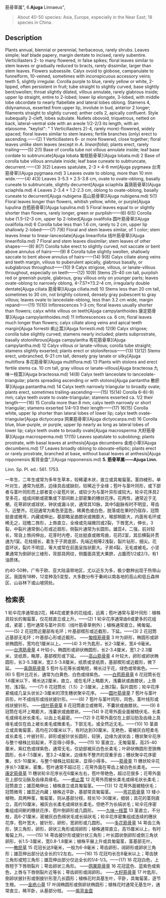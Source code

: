 筋骨草属",
6.**Ajuga** Linnaeus",

> About 40-50 species: Asia, Europe, especially in the Near East; 18 species in China.

## Description
Plants annual, biennial or perennial, herbaceous, rarely shrubs. Leaves simple; leaf blade papery, margin dentate to incised, rarely subentire. Verticillasters 2- to many flowered, in false spikes; floral leaves similar to stem leaves or gradually reduced to bracts, rarely dissimilar, larger than stem leaves. Flowers subsessile. Calyx ovoid to globose, campanulate to funnelform, 10-veined, sometimes with inconspicuous accessory veins; teeth 5, slightly irregular. Corolla purple to blue, rarely yellow or white, 2-lipped, often persistent in fruit; tube straight to slightly curved, base slightly bent/swollen; throat slightly dilated, villous annulate, rarely glabrous inside; upper lip straight, entire to 2-lobed; lower lip elongate, 3-lobed, with middle lobe obcordate to nearly flabellate and lateral lobes oblong. Stamens 4, didynamous, exserted from upper lip, involute in bud, anterior 2 longer; filaments straight to slightly curved; anther cells 2, apically confluent. Style subequally 2-cleft, lobes subulate. Nutlets obovoid, triquetrous, netted on back, lateral-ventral side with an areole 1/2-2/3 its length, with an elaiosome.
  "keylist": "
1 Verticillasters 2(-4, rarely more)-flowered, widely spaced; floral leaves similar to stem leaves; fertile branches (only) erect to ascending.——(2)
1 Verticillasters 6- or more flowered, close together; floral leaves unlike stem leaves (except in *A. linearifolia*); plants erect, rarely trailing——(5)
2(1) Base of corolla tube not villous annulate inside; leaf base cordate to subtruncate[Ajuga lobata 匍枝筋骨草](Ajuga lobata.md)
2 Base of corolla tube villous annulate inside; leaf base cuneate to subtruncate, decurrent.——(3)
3(2) Leaves spatulate, 2-3 × 4-6 mm[Ajuga pygmaea 台湾筋骨草](Ajuga pygmaea.md)
3 Leaves ovate to oblong, more than 10 mm wide.——(4)
4(3) Leaves 3-5.3 × 2.5-3.8 cm, ovate to ovate-oblong, basally cuneate to subtruncate, slightly decurrent[Ajuga sciaphila 喜荫筋骨草](Ajuga sciaphila.md)
4 Leaves 2-3.4 × 1.2-2.3 cm, oblong to ovate-oblong, basally cuneate to decurrent[Ajuga nubigena 高山筋骨草](Ajuga nubigena.md)
5(1) Floral leaves longer than flowers, whitish yellow, white, or purple[Ajuga lupulina 白苞筋骨草](Ajuga lupulina.md)
5 Floral leaves equal to or slightly shorter than flowers, rarely longer, green or purplish——(6)
6(5) Corolla tube (1.5–)2–3 cm, upper lip 2-lobed[Ajuga ovalifolia 圆叶筋骨草](Ajuga ovalifolia.md)
6 Corolla tube less than 1.6 cm, rarely to 2 cm, upper lip shallowly 2-lobed——(7)
7(6) Floral and stem leaves similar, of 1 color; stem leaves linear to linear-lanceolate[Ajuga linearifolia 线叶筋骨草](Ajuga linearifolia.md)
7 Floral and stem leaves dissimilar; stem leaves of other shapes——(8)
8(7) Corolla tube erect to slightly curved, not saccate or bent above annulus of hairs——(9)
8 Corolla tube slightly swollen, shallowly saccate to bent above annulus of hairs——(14)
9(8) Calyx ciliate along veins and teeth margin, villous to puberulent apically, glabrous basally, or subglabrous throughout——(10)
9 Calyx strigose, villous, or lanate-villous throughout, especially on teeth——(12)
10(9) Stems 25–40 cm tall, purplish red or greenish purple, glabrous, gray villous only on younger parts; leaves ovate-oblong to narrowly oblong, 4–7.5?×?3.2–4 cm, irregularly double dentate[Ajuga ciliata 筋骨草](Ajuga ciliata.md)
10 Stems less than 20 cm tall, sometimes to 30 cm, not brightly colored, densely gray pubescent to gray villous; leaves ovate to lanceolate-oblong, less than 3.2 cm wide, margin repand——(11)
11(10) Inflorescences 1–3 cm; floral leaves usually shorter than flowers; calyx white villous on teeth[Ajuga campylanthoides 康定筋骨草](Ajuga campylanthoides.md)
11 Inflorescences ca. 6 cm; floral leaves much longer than flowers; calyx ciliate along veins and apical teeth margin[Ajuga forrestii 痢止蒿](Ajuga forrestii.md)
12(9) Calyx strigose; corolla tube slightly curved; stamens nearly included; plants subprostrate, basally stoloniferous[Ajuga campylantha 弯花筋骨草](Ajuga campylantha.md)
12 Calyx villous or lanate-villous; corolla tube straight; stamens slightly exserted; plants erect or stoloniferous——(13)
13(12) Stems erect, unbranched, 6–21 cm tall, densely gray lanate or silky[Ajuga multiflora 多花筋骨草](Ajuga multiflora.md)
13 Plants with stolons and erect fertile stems ca. 10 cm tall, gray villous or lanate-villous[Ajuga bracteosa 九味一枝蒿](Ajuga bracteosa.md)
14(8) Calyx teeth lanceolate to lanceolate-triangular; plants spreading ascending or with stolons[Ajuga pantantha 散瘀草](Ajuga pantantha.md)
14 Calyx teeth narrowly triangular to broadly ovate; plants erect, sometimes trailing-ascending——(15)
15(14) Corolla 6–8(–9) mm; calyx teeth ovate to ovate-triangular; stamens exserted ca. 1/2 their length——(16)
15 Corolla more than 8 mm; calyx teeth narrowly or short triangular; stamens exserted 1/4–1/3 their length——(17)
16(15) Corolla white, upper lip shorter than lateral lobes of lower lip; calyx teeth ovate-triangular[Ajuga dictyocarpa 网果筋骨草](Ajuga dictyocarpa.md)
16 Corolla blue, blue-purple, or purple, upper lip nearly as long as lateral lobes of lower lip; calyx teeth ovate to broadly ovate[Ajuga macrosperma 大籽筋骨草](Ajuga macrosperma.md)
17(15) Leaves spatulate to suboblong; plants prostrate, with basal leaves at anthesis[Ajuga decumbens 金疮小草](Ajuga decumbens.md)
17 Leaves broadly oblong to obovate-elliptic; plants erect or rarely prostrate, branched at base, without basal leaves at anthesis[Ajuga nipponensis 紫背金盘",](Ajuga nipponensis.md)
**5. 筋骨草属——Ajuga Linn.**

Linn. Sp. Pl. ed.: 561. 1753.

一年生、二年生或常为多年生草本，较稀灌木状，直立或具匍匐茎。茎四棱形。单叶对生，通常为纸质，边缘具齿或缺刻，较稀近于全缘；苞叶与茎叶同形，或下部者与茎叶同形而上部者变小呈苞片状，或较少为与茎叶异形或较大。轮伞花序具2至多花，组成间断或密集或下部间断上部密集的穗状花序。花两性，通常近于无梗。花萼卵状或球状，钟状或漏斗状，通常具10脉，其中5副脉有时不明显，萼齿5，近整齐。花冠通常为紫色至蓝色，稀黄色或白色，脱落或在果时仍宿存，冠筒挺直或微弯，内藏或伸出，基部略呈曲膝状或微膨大，喉部稍膨大，内面有毛环或稀无之，冠檐二唇形，上唇直立，全缘或先端微凹或2裂，下唇宽大，伸长，3裂，中裂片通常倒心形或近扇形，侧裂片通常为长圆形。雄蕊4，二强，前对较长，常自上唇间伸出，花芽时内卷，花丝挺直或微弯曲，花药2室，其后横裂并贯通为1室。花柱细长，着生于子房底部，先端近相等2浅裂，裂片钻形，细尖。花盘环状，裂片不明显，等大或常在前面呈指状膨大。子房4裂，无毛或被毛。小坚果通常为倒卵状三棱形，背部具网纹，侧腹面具宽大果脐，占腹而1/2或2/3，有1油质体。

约40-50种，广布于欧、亚大陆温带地区，尤以近东为多，极少数种出现于热带山区。我国有18种，12变种及5变型，大多数分布于秦岭以南各地的高山和低丘森林区、山谷林下或山坡阴处。

## 检索表

1 轮伞花序通常由2花，稀4花或更多的花组成，远离；苞叶通常与茎叶同形：植株具较长的匍匐茎，仅花枝直立或上升。——(2)
1 轮伞花序通常由6或更多的花组成，紧密；苞叶通常与茎叶异形（线叶筋骨草例外）；植株通常直立，稀匍匐。——(5)
2 花冠筒近墓部有毛环；叶基部楔形或近截形，下延。——(3)
2 花冠筒近基部无毛环；叶基部心形或近截形。 ——[匍枝筋骨草](Ajuga%20lobata.md)
3 叶为卵形，椭圆形或卵状椭圆形，宽均在1厘米以上。——(4)
3 叶为匙形，长2-3厘米，宽4-6毫米。 ——[台湾筋骨草](Ajuga%20pygmaea.md)
4 叶较小，椭圆形或卵状椭圆形，长2-3.4厘米，宽1.2-2.3厘米，坚纸质，略厚，基部楔形或下延。 ——[高山筋骨草](Ajuga%20nubigena.md)
4 叶较大，卵形或卵状椭圆形，长3-5.3厘米，宽2.5-3.8厘米，纸质或坚纸质，基部楔形或近截形，微下延。 ——[喜荫筋骨草](Ajuga%20sciaphila.md)
5 苞叶与花等长或略短，稀长过于花，绿色或带紫色。——(6)
5 苞叶比花长，通常为白黄色、白色或绿紫色。 ——[白苞筋骨草](Ajuga%20lupulina.md)
6 花冠筒长在1.6厘米以下，稀长达2厘米，直立，或在毛环上略膨大，浅囊状或曲膝状，上唇短，浅2裂。——(7)
6 花冠筒长（1.5）2-3厘米，上唇2裂，裂片圆形；轮伞花序紧缩成几呈头状长2-3厘米的顶生穗状聚伞花序。 ——[圆叶筋骨草](Ajuga%20ovalifolia.md)
7 苞叶与茎叶异形，叶不成线形或线状披针形。——(8)
7 苞叶与茎叶同形，同色，茎叶线形或线状披针形。 ——[线叶筋骨草](Ajuga%20linearifolia.md)
8 花冠筒直立或微弯，不囊状或曲膝状。——(9)
8 冠筒在毛环上略膨大，浅囊状或曲膝状。——(14)
9 花萼外面全面被糙伏毛、长柔毛或绵毛状长柔毛，以齿上毛最密。——(12)
9 花萼外面仅在上部沿肋及齿缘上具缘毛或仅在齿上被长柔毛或微柔毛，下部无毛，或全然近无毛。——(10)
10 茎直立或具匍匐茎，高均在20厘米以下，有时达到30厘米，无艳色，密被灰白短柔毛或长柔毛；叶披针形，卵形或披针状长圆形，较狭，边缘为波状齿；穗状聚伞花序与整个植株比较起来，不显得小得多。——(11)
10 茎直立，无匍匐茎，高25-40厘米，紫红色或绿紫色，通常无毛，仅幼部被灰白色长柔毛；叶卵状椭圆形至狭椭圆形，长4-7.5厘米，宽3.2-4厘米，边缘有不整齐的双重牙齿；穗状聚伞花序密集，长5-10厘米，与整个植株比较起来，显得小得多。 ——[筋骨草](Ajuga%20ciliata.md)
11 穗状轮伞花序长1-3厘米，密集，苞叶通常不超过花；花萼外面在萼齿上被白色长柔毛。 ——[康定筋骨草](Ajuga%20campylanthoides.md)
11 穗状轮伞花序长在6厘米左右，苞叶带艳色，超过花很多；花萼外面在上部仅沿脉及齿缘具缘毛。 ——[痢止蒿](Ajuga%20forrestii.md)
12 花萼外而被长柔毛或绵毛状长柔毛；冠筒直立；雄蕊略伸出；植株直立或具匍匐茎。——(13)
12 花萼外面被糙伏毛；冠筒微弯；雄蕊近内藏；植株近平卧，基部常具匍匐茎。 ——[弯花筋骨草](Ajuga%20campylantha.md)
13 矮小植物，具两种茎，匍匐茎，则从基部分枝，枝长10-30厘米，细弱；具花的茎则直立，高约10厘米，被灰白长柔毛或绵状长柔毛，但绝不为长绢状毛；轮伞花序密集组成间断的穗状花序，苞叶倒卵形或几圆形。 ——[九味一枝蒿](Ajuga%20bracteosa.md)
13 茎直立，不分枝，高6-21厘米，密被灰白色绵状毛或长绢状毛；轮伞花序密集组成连续的穗状花序，苞叶宽大，披针形，卵形，宽卵形或几圆形。 ——[多花筋骨草](Ajuga%20multiflora.md)
14 萼齿三角形，狭三角形，卵形，卵状三角形或阔卵形；植株通常直立，高15厘米以上，有时匍匐上升。——(15)
14 萼齿披针形或披针状三角形；叶长圆状倒卵形或倒三角状卵形，长1.5-3厘米，宽0.8-1.8厘米；植株平展上升或具匍匐茎，茎基部无叶。 ——[散瘀草](Ajuga%20pantantha.md)
15 花冠长达9毫米，一般为6-8毫米；萼齿卵形，阔卵形或卵状三角形；雄蕊伸出部分达全长的1/2左右。——(16)
15 花冠均长在8毫米以上；萼齿狭三角形或短三角形；雄蕊伸出部分仅达全长的1/4-1/3。——(17)
16 花冠白色，上唇短于下唇侧裂片；萼齿卵状三角形。 ——[网果筋骨草](Ajuga%20dictyocarpa.md)
16 花冠蓝色、蓝紫色或紫色，上唇与下唇侧裂片近等长；萼齿卵形或阔卵形。 ——[大籽筋骨草](Ajuga%20macrosperma.md)
17 叶匙形，倒卵状披针形或倒披针形至几长圆形；植株花时具基生叶，平卧，具匍匐茎，逐节生根。 ——[金疮小草](Ajuga%20decumbens.md)
17 叶阔椭圆形或倒卵状椭圆形；植株花时通常无基生叶，通常直立，稀平卧，从基部分枝。 ——[紫背金盘](Ajuga%20nipponensis.md)
